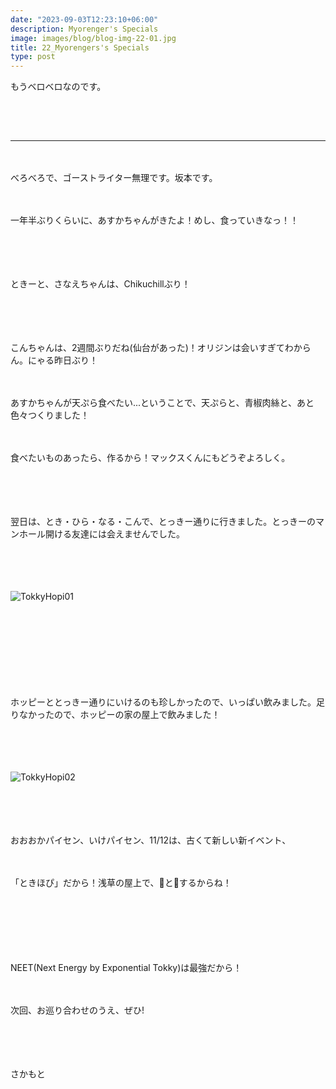```yaml
---
date: "2023-09-03T12:23:10+06:00"
description: Myorenger's Specials
image: images/blog/blog-img-22-01.jpg
title: 22_Myorengers's Specials
type: post
---
```



もうベロベロなのです。

　
------
------
　


べろべろで、ゴーストライター無理です。坂本です。

　

一年半ぶりくらいに、あすかちゃんがきたよ！めし、食っていきなっ！！

　

　

ときーと、さなえちゃんは、Chikuchillぶり！

　

　

こんちゃんは、2週間ぶりだね(仙台があった)！オリジンは会いすぎてわからん。にゃる昨日ぶり！

　

あすかちゃんが天ぷら食べたい...ということで、天ぷらと、青椒肉絲と、あと色々つくりました！

　

食べたいものあったら、作るから！マックスくんにもどうぞよろしく。

　

　

翌日は、とき・ひら・なる・こんで、とっきー通りに行きました。とっきーのマンホール開ける友達には会えませんでした。

　


　

![TokkyHopi01](https://mrunadon.github.io/caffeproject/images/blog/blog-img-22-02.jpg)


　

　

　

　

ホッピーととっきー通りにいけるのも珍しかったので、いっぱい飲みました。足りなかったので、ホッピーの家の屋上で飲みました！

　

　

![TokkyHopi02](https://mrunadon.github.io/caffeproject/images/blog/blog-img-22-03.jpg)



　

　

おおおかパイセン、いけパイセン、11/12は、古くて新しい新イベント、

　

「ときほぴ」だから！浅草の屋上で、🥟と🍢するからね！

　

　

　
　

NEET(Next Energy by Exponential Tokky)は最強だから！

　

次回、お巡り合わせのうえ、ぜひ!

　

　

さかもと